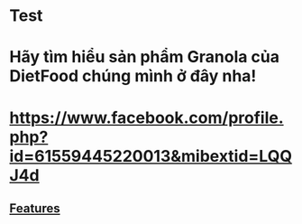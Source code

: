 # Test

# Hãy tìm hiểu sản phẩm Granola của DietFood chúng mình ở đây nha!
# https://www.facebook.com/profile.php?id=61559445220013&mibextid=LQQJ4d
## [Features](https://www.facebook.com/profile.php?id=61559445220013&mibextid=LQQJ4d) <a id='Click here'></a>
